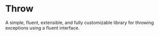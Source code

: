 # Throw

A simple, fluent, extensible, and fully customizable library for throwing exceptions using a fluent interface.
